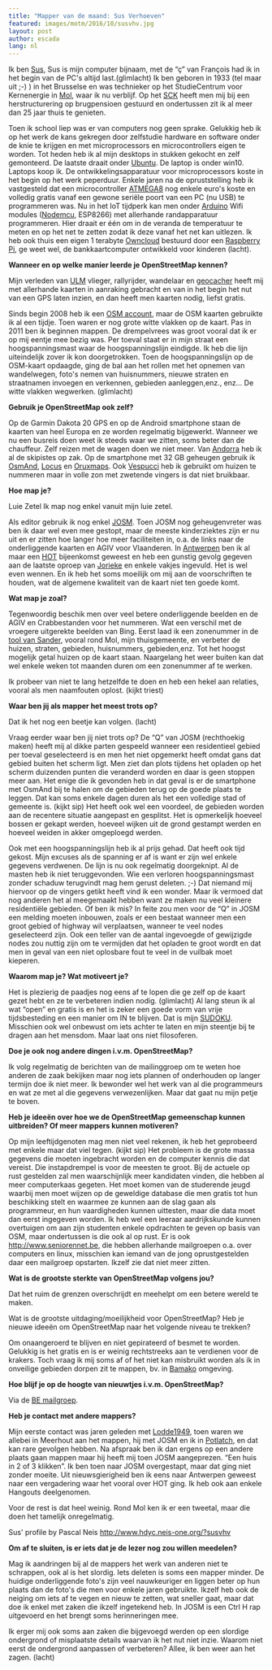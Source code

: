 ```yaml
---
title: "Mapper van de maand: Sus Verhoeven"
featured: images/motm/2016/10/susvhv.jpg
layout: post
author: escada
lang: nl
---
```


Ik ben [Sus](http://www.openstreetmap.org/user/susvhv), Sus is mijn computer bijnaam, met de “ç” van François had ik in het begin van de PC's altijd last.(glimlacht) Ik ben geboren in 1933 (tel maar uit ;-) ) in het Brusselse en was technieker op het StudieCentrum voor Kernenergie in [Mol](http://www.openstreetmap.org/relation/1263864), waar ik nu verblijf. Op het [SCK](https://www.sckcen.be/fr) heeft men mij bij een herstructurering op brugpensioen gestuurd en ondertussen zit ik al meer dan 25 jaar thuis te genieten. 

Toen ik school liep was er van computers nog geen sprake. Gelukkig heb ik op het werk de kans gekregen door zelfstudie hardware en software onder de knie te krijgen en met microprocessors en microcontrollers eigen te worden. Tot heden heb ik al mijn desktops in stukken gekocht en zelf gemonteerd. De laatste draait onder [Ubuntu](https://www.ubuntu.com/). De laptop is onder win10. Laptops koop ik. De ontwikkelingsapparatuur voor microprocessors koste in het begin op het werk peperduur. Enkele jaren na de opruststelling heb ik vastgesteld dat een microcontroller [ATMEGA8](https://nl.wikipedia.org/wiki/Atmel_AVR) nog enkele euro's koste en volledig gratis vanaf een gewone seriële poort van een PC (nu USB) te programmeren was. Nu in het IoT tijdperk kan men onder [Arduino](https://www.arduino.cc/) Wifi modules ([Nodemcu](http://www.nodemcu.com/index_en.html), ESP8266) met allerhande randapparatuur programmeren. Hier draait er één om in de veranda de temperatuur te meten en op het net te zetten zodat ik deze vanaf het net kan uitlezen. Ik heb ook thuis een eigen 1 terabyte [Owncloud](https://owncloud.org/) bestuurd door een [Raspberry Pi](https://www.raspberrypi.org/), ge weet wel, de bankkaartcomputer ontwikkeld voor kinderen (lacht).

**Wanneer en op welke manier leerde je OpenStreetMap kennen?**

Mijn verleden van [ULM](https://fr.wikipedia.org/wiki/Planeur_ultra-l%C3%A9ger_motoris%C3%A9) vlieger, rallyrijder, wandelaar en [geocacher](https://fr.wikipedia.org/wiki/G%C3%A9ocaching) heeft mij met allerhande kaarten in aanraking gebracht en van in het begin het nut van een GPS laten inzien, en dan heeft men kaarten nodig, liefst gratis.

Sinds begin 2008 heb ik een [OSM account](http://www.openstreetmap.org/user/susvhv), maar de OSM kaarten gebruikte ik al een tijdje. Toen waren er nog grote witte vlakken op de kaart. Pas in 2011 ben ik beginnen mappen. De drempelvrees was groot vooral dat ik er op mij eentje mee bezig was. Per toeval staat er in mijn straat een hoogspanningsmast waar de hoogspanningslijn eindigde. Ik heb die lijn uiteindelijk zover ik kon doorgetrokken. Toen de hoogspanningslijn op de OSM-kaart opdaagde, ging de bal aan het rollen met het opnemen van wandelwegen, foto's nemen van huisnummers, nieuwe straten en straatnamen invoegen en verkennen, gebieden aanleggen,enz., enz… De witte vlakken wegwerken. (glimlacht)

**Gebruik je OpenStreetMap ook zelf?**

Op de Garmin Dakota 20 GPS en op de Android smartphone staan de kaarten van heel Europa en ze worden regelmatig bijgewerkt. Wanneer we nu een busreis doen weet ik steeds waar we zitten, soms beter dan de chauffeur. Zelf reizen met de wagen doen we niet meer.
Van [Andorra](http://www.openstreetmap.org/relation/9407) heb ik al de skipistes op zak. Op de smartphone met 32 GB geheugen gebruik ik [OsmAnd](http://osmand.net/), [Locus](http://www.locusmap.eu/) en [Oruxmaps](http://www.oruxmaps.com/). Ook [Vespucci](https://wiki.openstreetmap.org/wiki/Vespucci) heb ik gebruikt om huizen te nummeren maar in volle zon met zwetende vingers is dat niet bruikbaar.

**Hoe map je?**

Luie Zetel Ik map nog enkel vanuit mijn luie zetel.

Als editor gebruik ik nog enkel [JOSM](https://josm.openstreetmap.de/). Toen JOSM nog geheugenvreter was ben ik daar wel even mee gestopt, maar de meeste kinderziektes zijn er nu uit en er zitten hoe langer hoe meer faciliteiten in, o.a. de links naar de onderliggende kaarten en AGIV voor Vlaanderen. In [Antwerpen](http://www.openstreetmap.org/relation/59518) ben ik al maar een [HOT](https://hotosm.org/) bijeenkomst geweest en heb een gunstig gevolg gegeven aan de laatste oproep van [Jorieke](http://www.openstreetmap.org/user/Jorieke%20V) en enkele vakjes ingevuld. Het is wel even wennen. En ik heb het soms moeilijk om mij aan de voorschriften te houden, wat de algemene kwaliteit van de kaart niet ten goede komt.

**Wat map je zoal?**

Tegenwoordig beschik men over veel betere onderliggende beelden en de AGIV en Crabbestanden voor het nummeren. Wat een verschil met de vroegere uitgerekte beelden van Bing. Eerst laad ik een zonenummer in de [tool van Sander](http://crab-import.osm.be/import.html), vooral rond Mol, mijn thuisgemeente, en verbeter de huizen, straten, gebieden, huisnummers, gebieden,enz. Tot het hoogst mogelijk getal huizen op de kaart staan. Naargelang het weer buiten kan dat wel enkele weken tot maanden duren om een zonenummer af te werken.

Ik probeer van niet te lang hetzelfde te doen en heb een hekel aan relaties, vooral als men naamfouten oplost. (kijkt triest)

**Waar ben jij als mapper het meest trots op?**

Dat ik het nog een beetje kan volgen. (lacht)

Vraag eerder waar ben jij niet trots op? De “Q” van JOSM (rechthoekig maken) heeft mij al dikke parten gespeeld wanneer een residentieel gebied per toeval geselecteerd is en men het niet opgemerkt heeft omdat gans dat gebied buiten het scherm ligt. Men ziet dan plots tijdens het opladen op het scherm duizenden punten die veranderd worden en daar is geen stoppen meer aan. Het enige die ik gevonden heb in dat geval is er de smartphone met OsmAnd bij te halen om de gebieden terug op de goede plaats te leggen. Dat kan soms enkele dagen duren als het een volledige stad of gemeente is. (kijkt sip) Het heeft ook wel een voordeel, de gebieden worden aan de recentere situatie aangepast en gesplitst. Het is opmerkelijk hoeveel bossen er gekapt werden, hoeveel wijken uit de grond gestampt werden en hoeveel weiden in akker omgeploegd werden.

Ook met een hoogspanningslijn heb ik al prijs gehad. Dat heeft ook tijd gekost. Mijn excuses als de spanning er af is want er zijn wel enkele gegevens verdwenen. De lijn is nu ook regelmatig doorgeknipt. Al de masten heb ik niet teruggevonden. Wie een verloren hoogspanningsmast zonder schaduw terugvindt mag hem gerust deleten. ;-) Dat niemand mij hiervoor op de vingers getikt heeft vind ik een wonder. Maar ik vermoed dat nog anderen het al meegemaakt hebben want ze maken nu veel kleinere residentiële gebieden. Of ben ik mis? In feite zou men voor de “Q” in JOSM een melding moeten inbouwen, zoals er een bestaat wanneer men een groot gebied of highway wil verplaatsen, wanneer te veel nodes geselecteerd zijn. Ook een teller van de aantal ingevoegde of gewijzigde nodes zou nuttig zijn om te vermijden dat het opladen te groot wordt en dat men in geval van een niet oplosbare fout te veel in de vuilbak moet kieperen.

**Waarom map je? Wat motiveert je?**

Het is plezierig de paadjes nog eens af te lopen die ge zelf op de kaart gezet hebt en ze te verbeteren indien nodig. (glimlacht) Al lang steun ik al wat “open” en gratis is en het is zeker een goede vorm van vrije tijdsbesteding en een manier om IN te blijven. Dat is mijn [SUDOKU](https://en.wikipedia.org/wiki/Sudoku). Misschien ook wel onbewust om iets achter te laten en mijn steentje bij te dragen aan het mensdom. Maar laat ons niet filosoferen.

**Doe je ook nog andere dingen i.v.m. OpenStreetMap?**

Ik volg regelmatig de berichten van de mailinggroep om te weten hoe anderen de zaak bekijken maar nog iets plannen of onderhouden op langer termijn doe ik niet meer. Ik bewonder wel het werk van al die programmeurs en wat ze met al die gegevens verwezenlijken. Maar dat gaat nu mijn petje te boven.

**Heb je ideeën over hoe we de OpenStreetMap gemeenschap kunnen uitbreiden? Of meer mappers kunnen motiveren?**

Op mijn leeftijdgenoten mag men niet veel rekenen, ik heb het geprobeerd met enkele maar dat viel tegen. (kijkt sip) Het probleem is de grote massa gegevens die moeten ingebracht worden en de computer kennis die dat vereist. Die instapdrempel is voor de meesten te groot. Bij de actuele op rust gestelden zal men waarschijnlijk meer kandidaten vinden, die hebben al meer computerkaas gegeten. Het moet komen van de studerende jeugd waarbij men moet wijzen op de geweldige database die men gratis tot hun beschikking stelt en waarmee ze kunnen aan de slag gaan als programmeur, en hun vaardigheden kunnen uittesten, maar die data moet dan eerst ingegeven worden. Ik heb wel een leeraar aardrijkskunde kunnen overtuigen om aan zijn studenten enkele opdrachten te geven op basis van OSM, maar ondertussen is die ook al op rust. Er is ook <http://www.seniorennet.be>, die hebben allerhande mailgroepen o.a. over computers en linux, misschien kan iemand van de jong oprustgestelden daar een mailgroep opstarten. Ikzelf zie dat niet meer zitten.

**Wat is de grootste sterkte van OpenStreetMap volgens jou?**

Dat het ruim de grenzen overschrijdt en meehelpt om een betere wereld te maken.

Wat is de grootste uitdaging/moeilijkheid voor OpenStreetMap? Heb je nieuwe ideeën om OpenStreetMap naar het volgende niveau te trekken? 

Om onaangeroerd te blijven en niet gepirateerd of besmet te worden. Gelukkig is het gratis en is er weinig rechtstreeks aan te verdienen voor de krakers. Toch vraag ik mij soms af of het niet kan misbruikt worden als ik in onveilige gebieden dorpen zit te mappen, bv. in [Bamako](http://www.openstreetmap.org/node/27564954) omgeving.

**Hoe blijf je op de hoogte van nieuwtjes i.v.m. OpenStreetMap?**

Via de [BE mailgroep](https://lists.openstreetmap.org/listinfo/talk-be).

**Heb je contact met andere mappers?**

Mijn eerste contact was jaren geleden met [Lodde1949](http://www.openstreetmap.org/user/lodde1949), toen waren we allebei in Meerhout aan het mappen, hij met JOSM en ik in [Potlatch](https://wiki.openstreetmap.org/wiki/Potlatch_2), en dat kan rare gevolgen hebben. Na afspraak ben ik dan ergens op een andere plaats gaan mappen maar hij heeft mij toen JOSM aangeprezen. “Een huis in 2 of 3 klikken”. Ik ben toen naar JOSM overgestapt, maar dat ging niet zonder moeite. Uit nieuwsgierigheid ben ik eens naar Antwerpen geweest naar een vergadering waar het vooral over HOT ging. Ik heb ook aan enkele Hangouts deelgenomen.

Voor de rest is dat heel weinig. Rond Mol ken ik er een tweetal, maar die doen het tamelijk onregelmatig.

Sus' profile by Pascal Neis <http://www.hdyc.neis-one.org/?susvhv>

**Om af te sluiten, is er iets dat je de lezer nog zou willen meedelen?**

Mag ik aandringen bij al de mappers het werk van anderen niet te schrappen, ook al is het slordig. Iets deleten is soms een mapper minder. De huidige onderliggende foto's zijn veel nauwkeuriger en liggen beter op hun plaats dan de foto's die men voor enkele jaren gebruikte. Ikzelf heb ook de neiging om iets af te vegen en nieuw te zetten, wat sneller gaat, maar dat doe ik enkel met zaken die ikzelf ingetekend heb. In JOSM is een Ctrl H rap uitgevoerd en het brengt soms herinneringen mee.

Ik erger mij ook soms aan zaken die bijgevoegd werden op een slordige ondergrond of misplaatste details waarvan ik het nut niet inzie. Waarom niet eerst de ondergrond aanpassen of verbeteren? Allee, ik ben weer aan het zagen. (lacht)
